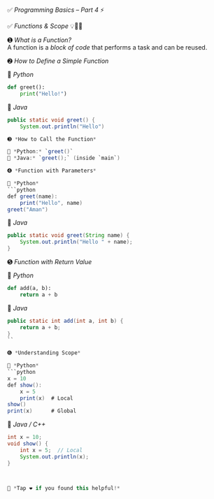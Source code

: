 ✅ *Programming Basics – Part 4* ⚡

✅ *Functions & Scope* 💡👨‍💻

➊ *What is a Function?*  
A function is a *block of code* that performs a task and can be reused.

➋ *How to Define a Simple Function*

📍 *Python*  
```python
def greet():
    print("Hello!")
```

📍 *Java*  
```java
public static void greet() {
    System.out.println("Hello")

➌ *How to Call the Function*

📍 *Python:* `greet()`  
📍 *Java:* `greet();` (inside `main`)  

➍ *Function with Parameters*

📍 *Python*  
```python
def greet(name):
    print("Hello", name)
greet("Aman")
```

📍 *Java*  
```java
public static void greet(String name) {
    System.out.println("Hello " + name);
}
```

➎ *Function with Return Value*

📍 *Python*  
```python
def add(a, b):
    return a + b
```

📍 *Java*  
```java
public static int add(int a, int b) {
    return a + b;
}
``

➏ *Understanding Scope*

📍 *Python*  
```python
x = 10
def show():
    x = 5
    print(x)  # Local
show()
print(x)      # Global
```

📍 *Java / C++*  
```java
int x = 10;
void show() {
    int x = 5;  // Local
    System.out.println(x);
}



💬 *Tap ❤️ if you found this helpful!*
